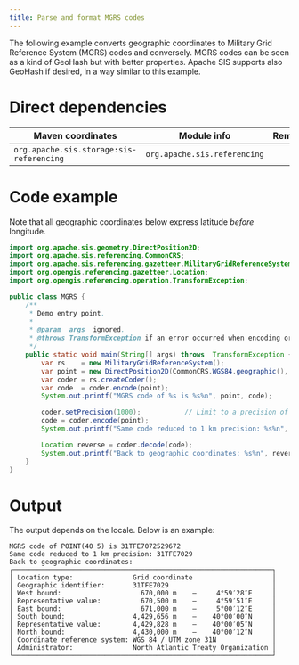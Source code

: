 ```yaml
---
title: Parse and format MGRS codes
---
```


The following example converts geographic coordinates to
Military Grid Reference System (MGRS) codes and conversely.
MGRS codes can be seen as a kind of GeoHash but with better properties.
Apache SIS supports also GeoHash if desired, in a way similar to this example.


# Direct dependencies

Maven coordinates                        | Module info                  | Remarks
---------------------------------------- | ---------------------------- | -------
`org.apache.sis.storage:sis-referencing` | `org.apache.sis.referencing` |


# Code example

Note that all geographic coordinates below express latitude *before* longitude.

```java
import org.apache.sis.geometry.DirectPosition2D;
import org.apache.sis.referencing.CommonCRS;
import org.apache.sis.referencing.gazetteer.MilitaryGridReferenceSystem;
import org.opengis.referencing.gazetteer.Location;
import org.opengis.referencing.operation.TransformException;

public class MGRS {
    /**
     * Demo entry point.
     *
     * @param  args  ignored.
     * @throws TransformException if an error occurred when encoding or decoding a position.
     */
    public static void main(String[] args) throws  TransformException {
        var rs    = new MilitaryGridReferenceSystem();
        var point = new DirectPosition2D(CommonCRS.WGS84.geographic(), 40, 5);
        var coder = rs.createCoder();
        var code  = coder.encode(point);
        System.out.printf("MGRS code of %s is %s%n", point, code);

        coder.setPrecision(1000);           // Limit to a precision of 1 km.
        code = coder.encode(point);
        System.out.printf("Same code reduced to 1 km precision: %s%n", code);

        Location reverse = coder.decode(code);
        System.out.printf("Back to geographic coordinates: %s%n", reverse);
    }
}
```


# Output

The output depends on the locale.
Below is an example:

```
MGRS code of POINT(40 5) is 31TFE7072529672
Same code reduced to 1 km precision: 31TFE7029
Back to geographic coordinates:
┌─────────────────────────────────────────────────────────────────┐
│ Location type:               Grid coordinate                    │
│ Geographic identifier:       31TFE7029                          │
│ West bound:                    670,000 m    —     4°59′28″E     │
│ Representative value:          670,500 m    —     4°59′51″E     │
│ East bound:                    671,000 m    —     5°00′12″E     │
│ South bound:                 4,429,656 m    —    40°00′00″N     │
│ Representative value:        4,429,828 m    —    40°00′05″N     │
│ North bound:                 4,430,000 m    —    40°00′12″N     │
│ Coordinate reference system: WGS 84 / UTM zone 31N              │
│ Administrator:               North Atlantic Treaty Organization │
└─────────────────────────────────────────────────────────────────┘
```
